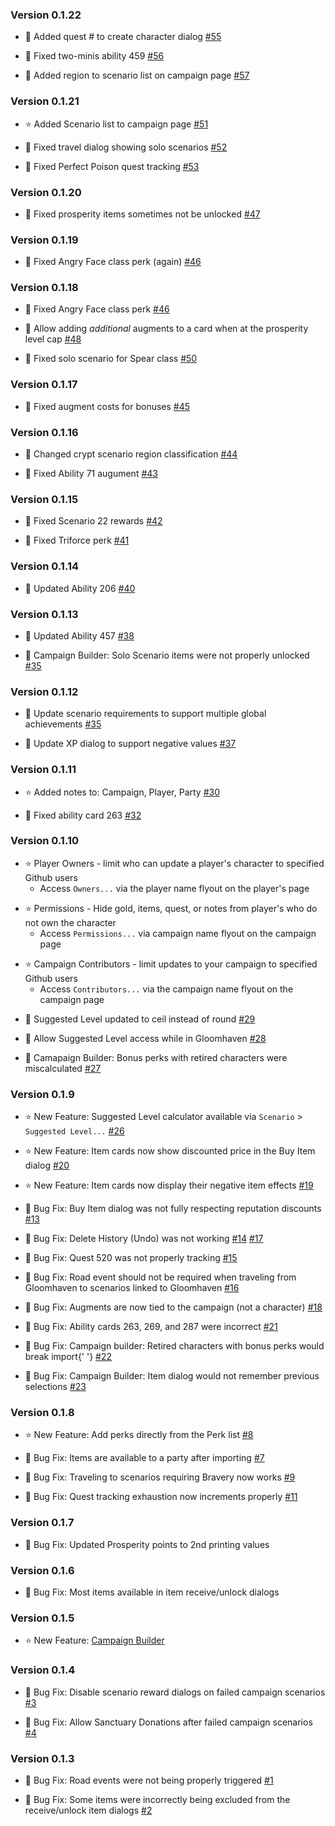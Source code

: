 ### Version 0.1.22

* :bug: Added quest # to create character dialog
  [#55](https://github.com/jason-whitted/gloomy/issues/55)

* :bug: Fixed two-minis ability 459
  [#56](https://github.com/jason-whitted/gloomy/issues/56)

* :bug: Added region to scenario list on campaign page
  [#57](https://github.com/jason-whitted/gloomy/issues/57)

### Version 0.1.21

* :star: Added Scenario list to campaign page
  [#51](https://github.com/jason-whitted/gloomy/issues/51)

* :bug: Fixed travel dialog showing solo scenarios
  [#52](https://github.com/jason-whitted/gloomy/issues/52)

* :bug: Fixed Perfect Poison quest tracking
  [#53](https://github.com/jason-whitted/gloomy/issues/53)

### Version 0.1.20

* :bug: Fixed prosperity items sometimes not be unlocked
  [#47](https://github.com/jason-whitted/gloomy/issues/47)

### Version 0.1.19

* :bug: Fixed Angry Face class perk (again)
  [#46](https://github.com/jason-whitted/gloomy/issues/46)

### Version 0.1.18

* :bug: Fixed Angry Face class perk
  [#46](https://github.com/jason-whitted/gloomy/issues/46)

* :bug: Allow adding *additional* augments to a card when at the prosperity level cap
  [#48](https://github.com/jason-whitted/gloomy/issues/48)

* :bug: Fixed solo scenario for Spear class
  [#50](https://github.com/jason-whitted/gloomy/issues/50)

### Version 0.1.17

* :bug: Fixed augment costs for bonuses
  [#45](https://github.com/jason-whitted/gloomy/issues/45)

### Version 0.1.16

* :bug: Changed crypt scenario region classification
  [#44](https://github.com/jason-whitted/gloomy/issues/44)

* :bug: Fixed Ability 71 augument
  [#43](https://github.com/jason-whitted/gloomy/issues/43)

### Version 0.1.15

* :bug: Fixed Scenario 22 rewards
  [#42](https://github.com/jason-whitted/gloomy/issues/42)

* :bug: Fixed Triforce perk
  [#41](https://github.com/jason-whitted/gloomy/issues/41)

### Version 0.1.14

* :bug: Updated Ability 206
  [#40](https://github.com/jason-whitted/gloomy/issues/40)

### Version 0.1.13

* :bug: Updated Ability 457
  [#38](https://github.com/jason-whitted/gloomy/issues/38)

* :bug: Campaign Builder: Solo Scenario items were not properly unlocked
  [#35](https://github.com/jason-whitted/gloomy/issues/35)

### Version 0.1.12

* :bug: Update scenario requirements to support multiple global achievements
  [#35](https://github.com/jason-whitted/gloomy/issues/35)

* :bug: Update XP dialog to support negative values
  [#37](https://github.com/jason-whitted/gloomy/issues/37)

### Version 0.1.11

* :star: Added notes to: Campaign, Player, Party
  [#30](https://github.com/jason-whitted/gloomy/issues/30)

* :bug: Fixed ability card 263
  [#32](https://github.com/jason-whitted/gloomy/issues/32)

### Version 0.1.10

* :star: Player Owners - limit who can update a player's character to specified Github users
  * Access `Owners...` via the player name flyout on the player's page

- :star: Permissions - Hide gold, items, quest, or notes from player's who do not own the character
  * Access `Permissions...` via campaign name flyout on the campaign page

* :star: Campaign Contributors - limit updates to your campaign to specified Github users
  * Access `Contributors...` via the campaign name flyout on the campaign page

- :bug: Suggested Level updated to ceil instead of round
  [#29](https://github.com/jason-whitted/gloomy/issues/29)

- :bug: Allow Suggested Level access while in Gloomhaven
  [#28](https://github.com/jason-whitted/gloomy/issues/28)

- :bug: Camapaign Builder: Bonus perks with retired characters were miscalculated
  [#27](https://github.com/jason-whitted/gloomy/issues/27)

### Version 0.1.9

* :star: New Feature: Suggested Level calculator available via `Scenario` > `Suggested Level...`
  [#26](https://github.com/jason-whitted/gloomy/issues/26)

* :star: New Feature: Item cards now show discounted price in the Buy Item dialog
  [#20](https://github.com/jason-whitted/gloomy/issues/20)

* :star: New Feature: Item cards now display their negative item effects
  [#19](https://github.com/jason-whitted/gloomy/issues/19)

* :bug: Bug Fix: Buy Item dialog was not fully respecting reputation discounts
  [#13](https://github.com/jason-whitted/gloomy/issues/13)

* :bug: Bug Fix: Delete History (Undo) was not working
  [#14](https://github.com/jason-whitted/gloomy/issues/14)
  [#17](https://github.com/jason-whitted/gloomy/issues/17)

* :bug: Bug Fix: Quest 520 was not properly tracking
  [#15](https://github.com/jason-whitted/gloomy/issues/15)

* :bug: Bug Fix: Road event should not be required when traveling from Gloomhaven to scenarios linked to Gloomhaven
  [#16](https://github.com/jason-whitted/gloomy/issues/16)

* :bug: Bug Fix: Augments are now tied to the campaign (not a character)
  [#18](https://github.com/jason-whitted/gloomy/issues/18)

* :bug: Bug Fix: Ability cards 263, 269, and 287 were incorrect
  [#21](https://github.com/jason-whitted/gloomy/issues/21)

* :bug: Bug Fix: Campaign builder: Retired characters with bonus perks would break import{' '}
  [#22](https://github.com/jason-whitted/gloomy/issues/22)

* :bug: Bug Fix: Campaign Builder: Item dialog would not remember previous selections
  [#23](https://github.com/jason-whitted/gloomy/issues/23)

### Version 0.1.8

* :star: New Feature: Add perks directly from the Perk list
  [#8](https://github.com/jason-whitted/gloomy/issues/8)

* :bug: Bug Fix: Items are available to a party after importing
  [#7](https://github.com/jason-whitted/gloomy/issues/7)

* :bug: Bug Fix: Traveling to scenarios requiring Bravery now works
  [#9](https://github.com/jason-whitted/gloomy/issues/9)

* :bug: Bug Fix: Quest tracking exhaustion now increments properly
  [#11](https://github.com/jason-whitted/gloomy/issues/11)

### Version 0.1.7

* :bug:
  Bug Fix: Updated Prosperity points to 2nd printing values

### Version 0.1.6

* :bug:
  Bug Fix: Most items available in item receive/unlock dialogs

### Version 0.1.5

* :star: New Feature: [Campaign Builder](https://gloomy.herokuapp.com/builder)

### Version 0.1.4

* :bug: Bug Fix: Disable scenario reward dialogs on failed campaign scenarios
  [#3](https://github.com/jason-whitted/gloomy/issues/3)

* :bug: Bug Fix: Allow Sanctuary Donations after failed campaign scenarios
  [#4](https://github.com/jason-whitted/gloomy/issues/4)

### Version 0.1.3

* :bug: Bug Fix: Road events were not being properly triggered
  [#1](https://github.com/jason-whitted/gloomy/issues/1)

* :bug: Bug Fix: Some items were incorrectly being excluded from the receive/unlock item dialogs
  [#2](https://github.com/jason-whitted/gloomy/issues/2)
